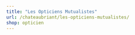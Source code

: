 ```yaml
---
title: "Les Opticiens Mutualistes"
url: /chateaubriant/les-opticiens-mutualistes/
shop: opticien
---
```

